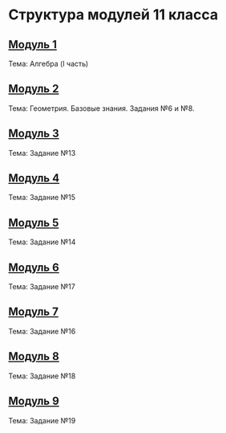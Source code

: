 # Структура модулей 11 класса

## [Модуль 1](./module-1/module-structure.md)

Тема: Алгебра (I часть)  

## [Модуль 2](./module-2/module-structure.md)

Тема: Геометрия. Базовые знания. Задания №6 и №8.

## [Модуль 3](./module-3/module-structure.md)

Тема: Задание №13

## [Модуль 4](./module-4/module-structure.md)

Тема: Задание №15

## [Модуль 5](./module-5/module-structure.md)

Тема: Задание №14

## [Модуль 6](./module-6/module-structure.md)

Тема: Задание №17

## [Модуль 7](./module-7/module-structure.md)

Тема: Задание №16

## [Модуль 8](./module-8/module-structure.md)

Тема: Задание №18

## [Модуль 9](./module-9/module-structure.md)

Тема: Задание №19